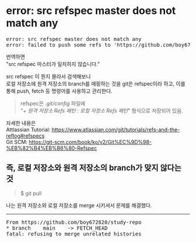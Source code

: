 # error: src refspec master does not match any

<pre>
error: src refspec master does not match any   
error: failed to push some refs to 'https://github.com/boy672820/study-repo'
</pre>

번역하면   
"src refspec 마스터가 일치하지 않습니다."

src refspec 이 뭔지 몰라서 검색해보니   
로컬 저장소에 원격 저장소의 branch를 매핑하는 것을 git은 refspec이라 하고,
이를 통해 push, fetch 등 명령어를 사용하고 관리한다.

> refspec은 _.git/config_ 파일에   
"+ _원격 저장소 Refs 패턴_ : _로컬 저장소 Refs 패턴_" 형식으로 저장되어 있음.

자세한 내용은   
Attlassian Tutorial: https://www.atlassian.com/git/tutorials/refs-and-the-reflog#refspecs   
Git SCM: https://git-scm.com/book/ko/v2/Git%EC%9D%98-%EB%82%B4%EB%B6%80-Refspec


## 즉, 로컬 저장소와 원격 저장소의 branch가 맞지 않다는 것

> $ git pull

나는 원격 저장소와 로컬 저장소를 merge 시키셔서 문제를 해결했다.

---

<pre>
From https://github.com/boy672820/study-repo
* branch    main    -> FETCH_HEAD
fatal: refusing to merge unrelated histories
</pre>

